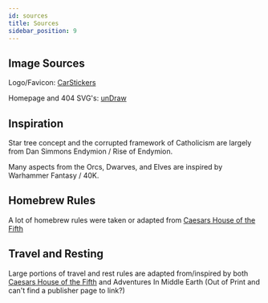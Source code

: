 ```yaml
---
id: sources
title: Sources
sidebar_position: 9
---
```


## Image Sources

Logo/Favicon: [CarStickers](https://www.carstickers.com/products/stickers/medieval-and-mythical-stickers/celtic-knot-car-stickers-decals/details/celtic-knot-on-circle-sticker-2690/)

Homepage and 404 SVG's: [unDraw](https://undraw.co/)


## Inspiration

Star tree concept and the corrupted framework of Catholicism are largely from Dan Simmons Endymion / Rise of Endymion.

Many aspects from the Orcs, Dwarves, and Elves are inspired by Warhammer Fantasy / 40K.

## Homebrew Rules

A lot of homebrew rules were taken or adapted from [Caesars House of the Fifth](https://drive.google.com/file/d/1qp2IC_nsS6HBCS8B2_Wmq1X7JH60_Txr/view)

## Travel and Resting

Large portions of travel and rest rules are adapted from/inspired by both [Caesars House of the Fifth](https://drive.google.com/file/d/1qp2IC_nsS6HBCS8B2_Wmq1X7JH60_Txr/view) and Adventures In Middle Earth (Out of Print and can't find a publisher page to link?)
